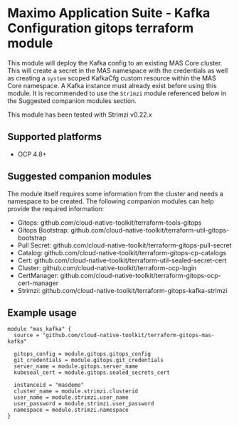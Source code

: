 #  Maximo Application Suite - Kafka Configuration gitops terraform module
This module will deploy the Kafka config to an existing MAS Core cluster.  This will create a secret in the MAS namespace with the credentials as well as creating a `system` scoped KafkaCfg custom resource within the MAS Core namespace.  A Kafka instance must already exist before using this module.  It is recommended to use the `Strimzi` module referenced below in the Suggested companion modules section.

This module has been tested with Strimzi v0.22.x

## Supported platforms

- OCP 4.8+

## Suggested companion modules

The module itself requires some information from the cluster and needs a
namespace to be created. The following companion
modules can help provide the required information:

- Gitops:  github.com/cloud-native-toolkit/terraform-tools-gitops
- Gitops Bootstrap: github.com/cloud-native-toolkit/terraform-util-gitops-bootstrap
- Pull Secret:  github.com/cloud-native-toolkit/terraform-gitops-pull-secret
- Catalog: github.com/cloud-native-toolkit/terraform-gitops-cp-catalogs 
- Cert:  github.com/cloud-native-toolkit/terraform-util-sealed-secret-cert
- Cluster: github.com/cloud-native-toolkit/terraform-ocp-login
- CertManager: github.com/cloud-native-toolkit/terraform-gitops-ocp-cert-manager
- Strimzi:  github.com/cloud-native-toolkit/terraform-gitops-kafka-strimzi


## Example usage

```hcl-terraform
module "mas_kafka" {
  source = "github.com/cloud-native-toolkit/terraform-gitops-mas-kafka"

  gitops_config = module.gitops.gitops_config
  git_credentials = module.gitops.git_credentials
  server_name = module.gitops.server_name
  kubeseal_cert = module.gitops.sealed_secrets_cert

  instanceid = "masdemo"
  cluster_name = module.strimzi.clusterid
  user_name = module.strimzi.user_name
  user_password = module.strimzi.user_password
  namespace = module.strimzi.namespace
}
```
